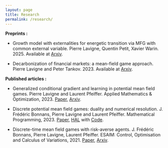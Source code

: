 ```yaml
---
layout: page
title: Research
permalink: /research/
---
```




__Preprints :__

* Growth model with externalities for energetic transition via MFG with common external variable. Pierre Lavigne, Quentin Petit, Xavier Warin. 2025. Available at [Arxiv](https://arxiv.org/pdf/2501.11988).

* Decarbonization of financial markets: a mean-field game approach. Pierre Lavigne and Peter Tankov. 2023. Available at [Arxiv](https://arxiv.org/abs/2301.09163).


__Published articles :__

* Generalized conditional gradient and learning in potential mean field games. Pierre Lavigne and Laurent Pfeiffer. Applied Mathematics & Optimization, 2023. [Paper](https://link.springer.com/article/10.1007/s00245-023-10056-8), [Arxiv](https://arxiv.org/abs/2209.12772).

* Discrete potential mean field games: duality and numerical resolution. J. Frédéric Bonnans, Pierre Lavigne and Laurent Pfeiffer. Mathematical Programming, 2023. [Paper](https://link.springer.com/article/10.1007/s10107-023-01934-8), [HAL](https://hal.inria.fr/hal-03260057) with [Code](https://lavignepierre.github.io/Potential-MFG/Introduction.html).

* Discrete-time mean field games with risk-averse agents.
J. Frédéric Bonnans, Pierre Lavigne, Laurent Pfeiffer.
ESAIM: Control, Optimisation and Calculus of Variations, 2021. [Paper](https://www.esaim-cocv.org/articles/cocv/abs/2021/02/cocv200105/cocv200105.html), [Arxiv](https://arxiv.org/abs/2005.02232).
